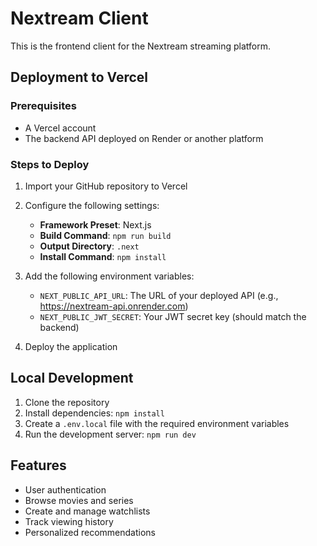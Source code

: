 # Nextream Client

This is the frontend client for the Nextream streaming platform.

## Deployment to Vercel

### Prerequisites

- A Vercel account
- The backend API deployed on Render or another platform

### Steps to Deploy

1. Import your GitHub repository to Vercel
2. Configure the following settings:
   - **Framework Preset**: Next.js
   - **Build Command**: `npm run build`
   - **Output Directory**: `.next`
   - **Install Command**: `npm install`

3. Add the following environment variables:
   - `NEXT_PUBLIC_API_URL`: The URL of your deployed API (e.g., https://nextream-api.onrender.com)
   - `NEXT_PUBLIC_JWT_SECRET`: Your JWT secret key (should match the backend)

4. Deploy the application

## Local Development

1. Clone the repository
2. Install dependencies: `npm install`
3. Create a `.env.local` file with the required environment variables
4. Run the development server: `npm run dev`

## Features

- User authentication
- Browse movies and series
- Create and manage watchlists
- Track viewing history
- Personalized recommendations
